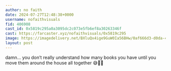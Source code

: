 ```yaml
---
author: no faith
date: 2024-07-27T12:48:38+0000
username: nofaithvisuals
fid: 406908
cast_id: 0x5819c295a0a3095dc2c073e5fb6ef8a30263346f
cast: https://farcaster.xyz/nofaithvisuals/0x5819c295
image: https://imagedelivery.net/BXluQx4ige9GuW0Ia56BHw/0af666d3-d0da-4a4f-6d1a-81845e5f1c00/original
layout: post
---
```


damn… you don’t really understand how many books you have until you move them around the house all together 😅😵‍💫

<img src='https://imagedelivery.net/BXluQx4ige9GuW0Ia56BHw/0af666d3-d0da-4a4f-6d1a-81845e5f1c00/original' alt='' referrerpolicy='no-referrer'/>
